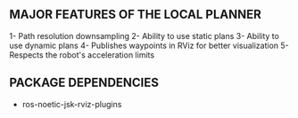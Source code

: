 ## MAJOR FEATURES OF THE LOCAL PLANNER

1- Path resolution downsampling
2- Ability to use static plans
3- Ability to use dynamic plans
4- Publishes waypoints in RViz for better visualization
5- Respects the robot's acceleration limits


## PACKAGE DEPENDENCIES
- ros-noetic-jsk-rviz-plugins

